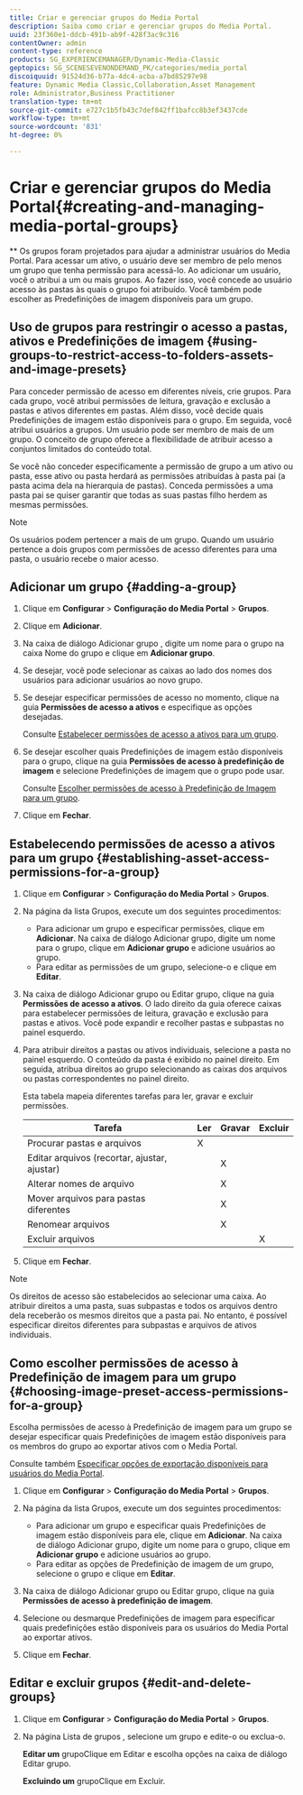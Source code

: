 ```yaml
---
title: Criar e gerenciar grupos do Media Portal
description: Saiba como criar e gerenciar grupos do Media Portal.
uuid: 23f360e1-ddcb-491b-ab9f-428f3ac9c316
contentOwner: admin
content-type: reference
products: SG_EXPERIENCEMANAGER/Dynamic-Media-Classic
geptopics: SG_SCENESEVENONDEMAND_PK/categories/media_portal
discoiquuid: 91524d36-b77a-4dc4-acba-a7bd85297e98
feature: Dynamic Media Classic,Collaboration,Asset Management
role: Administrator,Business Practitioner
translation-type: tm+mt
source-git-commit: e727c1b5fb43c7def842ff1bafcc8b3ef3437cde
workflow-type: tm+mt
source-wordcount: '831'
ht-degree: 0%

---
```



# Criar e gerenciar grupos do Media Portal{#creating-and-managing-media-portal-groups}

** Os grupos foram projetados para ajudar a administrar usuários do Media Portal. Para acessar um ativo, o usuário deve ser membro de pelo menos um grupo que tenha permissão para acessá-lo. Ao adicionar um usuário, você o atribui a um ou mais grupos. Ao fazer isso, você concede ao usuário acesso às pastas às quais o grupo foi atribuído. Você também pode escolher as Predefinições de imagem disponíveis para um grupo.

## Uso de grupos para restringir o acesso a pastas, ativos e Predefinições de imagem {#using-groups-to-restrict-access-to-folders-assets-and-image-presets}

Para conceder permissão de acesso em diferentes níveis, crie grupos. Para cada grupo, você atribui permissões de leitura, gravação e exclusão a pastas e ativos diferentes em pastas. Além disso, você decide quais Predefinições de imagem estão disponíveis para o grupo. Em seguida, você atribui usuários a grupos. Um usuário pode ser membro de mais de um grupo. O conceito de grupo oferece a flexibilidade de atribuir acesso a conjuntos limitados do conteúdo total.

Se você não conceder especificamente a permissão de grupo a um ativo ou pasta, esse ativo ou pasta herdará as permissões atribuídas à pasta pai (a pasta acima dela na hierarquia de pastas). Conceda permissões a uma pasta pai se quiser garantir que todas as suas pastas filho herdem as mesmas permissões.

>[!NOTE]
>
>Os usuários podem pertencer a mais de um grupo. Quando um usuário pertence a dois grupos com permissões de acesso diferentes para uma pasta, o usuário recebe o maior acesso.

## Adicionar um grupo {#adding-a-group}

1. Clique em **Configurar** > **Configuração do Media Portal** > **Grupos**.
1. Clique em **Adicionar**.
1. Na caixa de diálogo Adicionar grupo , digite um nome para o grupo na caixa Nome do grupo e clique em **Adicionar grupo**.
1. Se desejar, você pode selecionar as caixas ao lado dos nomes dos usuários para adicionar usuários ao novo grupo.
1. Se desejar especificar permissões de acesso no momento, clique na guia **Permissões de acesso a ativos** e especifique as opções desejadas.

   Consulte [Estabelecer permissões de acesso a ativos para um grupo](creating-media-portal-groups.md#establishing_asset_access_permissions_for_a_group).

1. Se desejar escolher quais Predefinições de imagem estão disponíveis para o grupo, clique na guia **Permissões de acesso à predefinição de imagem** e selecione Predefinições de imagem que o grupo pode usar.

   Consulte [Escolher permissões de acesso à Predefinição de Imagem para um grupo](creating-media-portal-groups.md#choosing_image_preset_access_permissions_for_a_group).

1. Clique em **Fechar**.

## Estabelecendo permissões de acesso a ativos para um grupo {#establishing-asset-access-permissions-for-a-group}

1. Clique em **Configurar** > **Configuração do Media Portal** > **Grupos**.
1. Na página da lista Grupos, execute um dos seguintes procedimentos:

   * Para adicionar um grupo e especificar permissões, clique em **Adicionar**. Na caixa de diálogo Adicionar grupo, digite um nome para o grupo, clique em **Adicionar grupo** e adicione usuários ao grupo.
   * Para editar as permissões de um grupo, selecione-o e clique em **Editar**.

1. Na caixa de diálogo Adicionar grupo ou Editar grupo, clique na guia **Permissões de acesso a ativos**. O lado direito da guia oferece caixas para estabelecer permissões de leitura, gravação e exclusão para pastas e ativos. Você pode expandir e recolher pastas e subpastas no painel esquerdo.
1. Para atribuir direitos a pastas ou ativos individuais, selecione a pasta no painel esquerdo. O conteúdo da pasta é exibido no painel direito. Em seguida, atribua direitos ao grupo selecionando as caixas dos arquivos ou pastas correspondentes no painel direito.

   Esta tabela mapeia diferentes tarefas para ler, gravar e excluir permissões.

   | Tarefa | Ler | Gravar | Excluir |
   |--- |--- |--- |--- |
   | Procurar pastas e arquivos | X |  |  |
   | Editar arquivos (recortar, ajustar, ajustar) |  | X |  |
   | Alterar nomes de arquivo |  | X |  |
   | Mover arquivos para pastas diferentes |  | X |  |
   | Renomear arquivos |  | X |  |
   | Excluir arquivos |  |  | X |

1. Clique em **Fechar**.

>[!NOTE]
>
>Os direitos de acesso são estabelecidos ao selecionar uma caixa. Ao atribuir direitos a uma pasta, suas subpastas e todos os arquivos dentro dela receberão os mesmos direitos que a pasta pai. No entanto, é possível especificar direitos diferentes para subpastas e arquivos de ativos individuais.

## Como escolher permissões de acesso à Predefinição de imagem para um grupo {#choosing-image-preset-access-permissions-for-a-group}

Escolha permissões de acesso à Predefinição de imagem para um grupo se desejar especificar quais Predefinições de imagem estão disponíveis para os membros do grupo ao exportar ativos com o Media Portal.

Consulte também [Especificar opções de exportação disponíveis para usuários do Media Portal](specifying-export-options-available-media.md#specifying_export_options_available_to_media_portal_users).

1. Clique em **Configurar** > **Configuração do Media Portal** > **Grupos**.
1. Na página da lista Grupos, execute um dos seguintes procedimentos:

   * Para adicionar um grupo e especificar quais Predefinições de imagem estão disponíveis para ele, clique em **Adicionar**. Na caixa de diálogo Adicionar grupo, digite um nome para o grupo, clique em **Adicionar grupo** e adicione usuários ao grupo.
   * Para editar as opções de Predefinição de imagem de um grupo, selecione o grupo e clique em **Editar**.

1. Na caixa de diálogo Adicionar grupo ou Editar grupo, clique na guia **Permissões de acesso à predefinição de imagem**.
1. Selecione ou desmarque Predefinições de imagem para especificar quais predefinições estão disponíveis para os usuários do Media Portal ao exportar ativos.
1. Clique em **Fechar**.

## Editar e excluir grupos {#edit-and-delete-groups}

1. Clique em **Configurar** > **Configuração do Media Portal** > **Grupos**.
1. Na página Lista de grupos , selecione um grupo e edite-o ou exclua-o.

   **Editar um** grupoClique em Editar e escolha opções na caixa de diálogo Editar grupo.

   **Excluindo um** grupoClique em Excluir.

